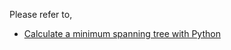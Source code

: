 Please refer to,

- [Calculate a minimum spanning tree with Python](http://sparkandshine.net/calculate-a-minimum-spanning-tree-with-python/)